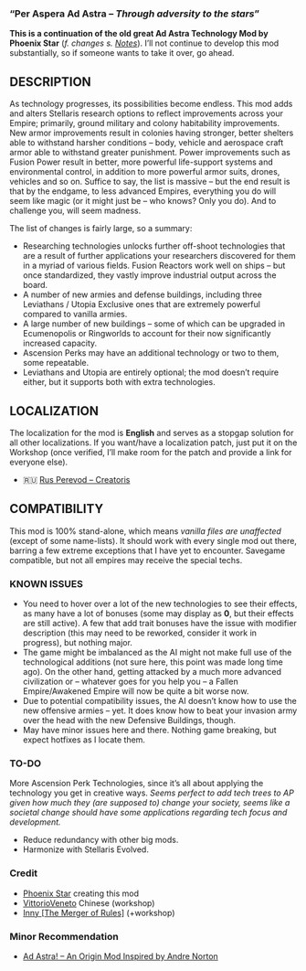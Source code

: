 ### **“Per Aspera Ad Astra – *Through adversity to the stars*”**

**This is a continuation of the old great Ad Astra Technology Mod by Phoenix Star** (*f. changes s. [Notes](//steamcommunity.com/sharedfiles/filedetails/changelog/2857350778)*). I’ll not continue to develop this mod substantially, so if someone wants to take it over, go ahead.

## DESCRIPTION

As technology progresses, its possibilities become endless. This mod adds and alters Stellaris research options to reflect improvements across your Empire; primarily, ground military and colony habitability improvements.
New armor improvements result in colonies having stronger, better shelters able to withstand harsher conditions – body, vehicle and aerospace craft armor able to withstand greater punishment.
Power improvements such as Fusion Power result in better, more powerful life-support systems and environmental control, in addition to more powerful armor suits, drones, vehicles and so on.
Suffice to say, the list is massive – but the end result is that by the endgame, to less advanced Empires, everything you do will seem like magic (or it might just be – who knows? Only you do). And to challenge you, will seem madness.

The list of changes is fairly large, so a summary:

- Researching technologies unlocks further off-shoot technologies that are a result of further applications your researchers discovered for them in a myriad of various fields. Fusion Reactors work well on ships – but once standardized, they vastly improve industrial output across the board.
- A number of new armies and defense buildings, including three Leviathans / Utopia Exclusive ones that are extremely powerful compared to vanilla armies.
- A large number of new buildings – some of which can be upgraded in Ecumenopolis or Ringworlds to account for their now significantly increased capacity.
- Ascension Perks may have an additional technology or two to them, some repeatable.
- Leviathans and Utopia are entirely optional; the mod doesn’t require either, but it supports both with extra technologies.

## LOCALIZATION

The localization for the mod is **English** and serves as a stopgap solution for all other localizations. If you want/have a localization patch, just put it on the Workshop (once verified, I’ll make room for the patch and provide a link for everyone else).
- 🇷🇺 [Rus Perevod – Creatoris](//steamcommunity.com/sharedfiles/filedetails/2810284852)

## COMPATIBILITY

This mod is 100% stand-alone, which means *vanilla files are unaffected* (except of some name-lists). It should work with every single mod out there, barring a few extreme exceptions that I have yet to encounter. Savegame compatible, but not all empires may receive the special techs.

### KNOWN ISSUES

- You need to hover over a lot of the new technologies to see their effects, as many have a lot of bonuses (some may display as **0**, but their effects are still active). A few that add trait bonuses have the issue with modifier description (this may need to be reworked, consider it work in progress), but nothing major.
- The game might be imbalanced as the AI might not make full use of the technological additions (not sure here, this point was made long time ago). On the other hand, getting attacked by a much more advanced civilization or – whatever goes for you help you – a Fallen Empire/Awakened Empire will now be quite a bit worse now.
- Due to potential compatibility issues, the AI doesn’t know how to use the new offensive armies – yet. It does know how to beat your invasion army over the head with the new Defensive Buildings, though.
- May have minor issues here and there. Nothing game breaking, but expect hotfixes as I locate them.

### TO-DO

More Ascension Perk Technologies, since it’s all about applying the technology you get in creative ways. *Seems perfect to add tech trees to AP given how much they (are supposed to) change your society, seems like a societal change should have some applications regarding tech focus and development.*
- Reduce redundancy with other big mods.
- Harmonize with Stellaris Evolved.

### Credit

- [Phoenix Star](//steamcommunity.com/profiles/76561197983010161) creating this mod
- [VittorioVeneto](//steamcommunity.com/profiles/76561198077276988) Chinese (workshop)
- [Inny [The Merger of Rules]](//steamcommunity.com/sharedfiles/filedetails/2807759164) (+workshop)

### Minor Recommendation

- [Ad Astra! – An Origin Mod Inspired by Andre Norton](//steamcommunity.com/workshop/filedetails/2772285783)
